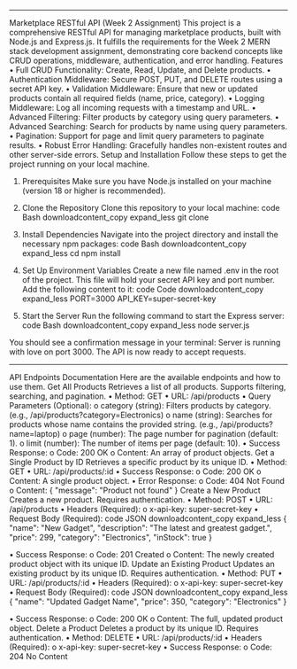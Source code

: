 ________________________________________
Marketplace RESTful API (Week 2 Assignment)
This project is a comprehensive RESTful API for managing marketplace products, built with Node.js and Express.js. It fulfills the requirements for the Week 2 MERN stack development assignment, demonstrating core backend concepts like CRUD operations, middleware, authentication, and error handling.
Features
•	Full CRUD Functionality: Create, Read, Update, and Delete products.
•	Authentication Middleware: Secure POST, PUT, and DELETE routes using a secret API key.
•	Validation Middleware: Ensure that new or updated products contain all required fields (name, price, category).
•	Logging Middleware: Log all incoming requests with a timestamp and URL.
•	Advanced Filtering: Filter products by category using query parameters.
•	Advanced Searching: Search for products by name using query parameters.
•	Pagination: Support for page and limit query parameters to paginate results.
•	Robust Error Handling: Gracefully handles non-existent routes and other server-side errors.
Setup and Installation
Follow these steps to get the project running on your local machine.
1. Prerequisites
Make sure you have Node.js installed on your machine (version 18 or higher is recommended).
2. Clone the Repository
Clone this repository to your local machine:
code Bash
downloadcontent_copy
expand_less
    git clone <github-repository-url>
  
3. Install Dependencies
Navigate into the project directory and install the necessary npm packages:
code Bash
downloadcontent_copy
expand_less
    cd <repository-folder-name>
npm install
  
4. Set Up Environment Variables
Create a new file named .env in the root of the project. This file will hold your secret API key and port number. Add the following content to it:
code Code
downloadcontent_copy
expand_less
    PORT=3000
API_KEY=super-secret-key
  
5. Start the Server
Run the following command to start the Express server:
code Bash
downloadcontent_copy
expand_less
    node server.js
  
You should see a confirmation message in your terminal: Server is running with love on port 3000. The API is now ready to accept requests.
________________________________________
API Endpoints Documentation
Here are the available endpoints and how to use them.
Get All Products
Retrieves a list of all products. Supports filtering, searching, and pagination.
•	Method: GET
•	URL: /api/products
•	Query Parameters (Optional):
o	category (string): Filters products by category. (e.g., /api/products?category=Electronics)
o	name (string): Searches for products whose name contains the provided string. (e.g., /api/products?name=laptop)
o	page (number): The page number for pagination (default: 1).
o	limit (number): The number of items per page (default: 10).
•	Success Response:
o	Code: 200 OK
o	Content: An array of product objects.
Get a Single Product by ID
Retrieves a specific product by its unique ID.
•	Method: GET
•	URL: /api/products/:id
•	Success Response:
o	Code: 200 OK
o	Content: A single product object.
•	Error Response:
o	Code: 404 Not Found
o	Content: { "message": "Product not found" }
Create a New Product
Creates a new product. Requires authentication.
•	Method: POST
•	URL: /api/products
•	Headers (Required):
o	x-api-key: super-secret-key
•	Request Body (Required):
code JSON
downloadcontent_copy
expand_less
    {
  "name": "New Gadget",
  "description": "The latest and greatest gadget.",
  "price": 299,
  "category": "Electronics",
  "inStock": true
}
  
•	Success Response:
o	Code: 201 Created
o	Content: The newly created product object with its unique ID.
Update an Existing Product
Updates an existing product by its unique ID. Requires authentication.
•	Method: PUT
•	URL: /api/products/:id
•	Headers (Required):
o	x-api-key: super-secret-key
•	Request Body (Required):
code JSON
downloadcontent_copy
expand_less
    {
  "name": "Updated Gadget Name",
  "price": 350,
  "category": "Electronics"
}
  
•	Success Response:
o	Code: 200 OK
o	Content: The full, updated product object.
Delete a Product
Deletes a product by its unique ID. Requires authentication.
•	Method: DELETE
•	URL: /api/products/:id
•	Headers (Required):
o	x-api-key: super-secret-key
•	Success Response:
o	Code: 204 No Content

